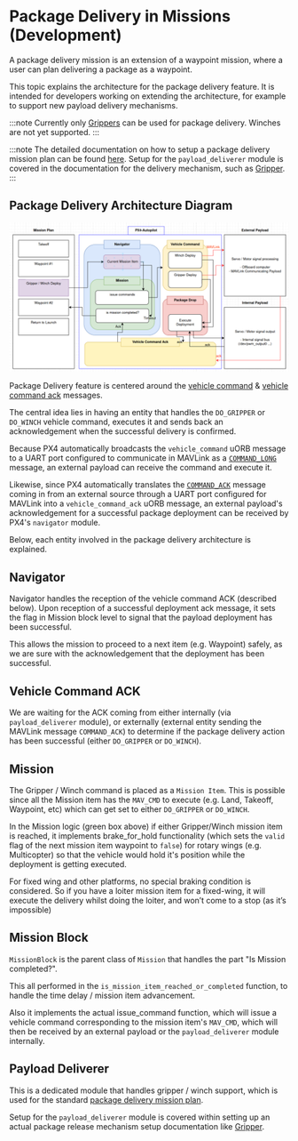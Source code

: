 # Package Delivery in Missions (Development)

A package delivery mission is an extension of a waypoint mission, where a user can plan delivering a package as a waypoint.

This topic explains the architecture for the package delivery feature. It is intended for developers working on extending the architecture, for example to support new payload delivery mechanisms.

:::note
Currently only [Grippers](../peripherals/gripper.md) can be used for package delivery. Winches are not yet supported.
:::

:::note
The detailed documentation on how to setup a package delivery mission plan can be found [here](../flying/package_delivery_mission.md). Setup for the `payload_deliverer` module is covered in the documentation for the delivery mechanism, such as [Gripper](../peripherals/gripper.md#enable-payload-delivery-feature-gripper).
:::


## Package Delivery Architecture Diagram

![Package delivery architecture overview](../../assets/advanced_config/payload_delivery_mission_architecture.png)

Package Delivery feature is centered around the [vehicle command](../msg_docs/vehicle_command.md) & [vehicle command ack](../msg_docs/vehicle_command_ack.md) messages.

The central idea lies in having an entity that handles the `DO_GRIPPER` or `DO_WINCH` vehicle command, executes it and sends back an acknowledgement when the successful delivery is confirmed.

Because PX4 automatically broadcasts the `vehicle_command` uORB message to a UART port configured to communicate in MAVLink as a [`COMMAND_LONG`](https://mavlink.io/en/messages/common.html#COMMAND_LONG) message, an external payload can receive the command and execute it.

Likewise, since PX4 automatically translates the [`COMMAND_ACK`](https://mavlink.io/en/messages/common.html#COMMAND_ACK) message coming in from an external source through a UART port configured for MAVLink into a `vehicle_command_ack` uORB message, an external payload's acknowledgement for a successful package deployment can be received by PX4's `navigator` module.

Below, each entity involved in the package delivery architecture is explained.

## Navigator

Navigator handles the reception of the vehicle command ACK (described below). Upon reception of a successful deployment ack message, it sets the flag in Mission block level to signal that the payload deployment has been successful.

This allows the mission to proceed to a next item (e.g. Waypoint) safely, as we are sure with the acknowledgement that the deployment has been successful.

## Vehicle Command ACK

We are waiting for the ACK coming from either internally (via `payload_deliverer` module), or externally (external entity sending the MAVLink message `COMMAND_ACK`) to determine if the package delivery action has been successful (either `DO_GRIPPER` or `DO_WINCH`).

## Mission

The Gripper / Winch command is placed as a `Mission Item`. This is possible since all the Mission item has the `MAV_CMD` to execute (e.g. Land, Takeoff, Waypoint, etc) which can get set to either `DO_GRIPPER` or `DO_WINCH`.

In the Mission logic (green box above) if either Gripper/Winch mission item is reached, it implements brake_for_hold functionality (which sets the `valid` flag of the next mission item waypoint to `false`) for rotary wings (e.g. Multicopter) so that the vehicle would hold it's position while the deployment is getting executed.

For fixed wing and other platforms, no special braking condition is considered. So if you have a loiter mission item for a fixed-wing, it will execute the delivery whilst doing the loiter, and won’t come to a stop (as it’s impossible)

## Mission Block

`MissionBlock` is the parent class of `Mission` that handles the part "Is Mission completed?".

This all performed in the `is_mission_item_reached_or_completed` function, to handle the time delay / mission item advancement.

Also it implements the actual issue_command function, which will issue a vehicle command corresponding to the mission item's `MAV_CMD`, which will then be received by an external payload or the `payload_deliverer` module internally.

## Payload Deliverer

This is a dedicated module that handles gripper / winch support, which is used for the standard [package delivery mission plan](../flying/package_delivery_mission.md).

Setup for the `payload_deliverer` module is covered within setting up an actual package release mechanism setup documentation like [Gripper](../peripherals/gripper.md#enable-payload-delivery-feature-gripper).